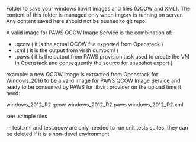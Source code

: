 Folder to save your windows libvirt images and files (QCOW and XML). 
The content of this folder is managed only when imgsrv is running on server. 
Any content saved here should not be pushed to git repo.

A valid image for PAWS QCOW Image Service is the combination of:
- .qcow ( it is the actual QCOW file exported from Openstack )
- .xml  ( it is the output from virsh dumpxml )
- .paws ( it is the output from PAWS provision task used to create the VM in 
		  Openstack and consequently the source for snapshot export )

example: a new QCOW image is extracted from Openstack for Windows_2016
to be a valid Image for PAWS QCOW Image Service and ready to be consumed
by PAWS for libvirt provider on the upload time it need:

windows_2012_R2.qcow
windows_2012_R2.paws
windows_2012_R2.xml

see .sample files 

--
test.xml and test.qcow are only needed to run unit tests suites. they can be
deleted if it is a non-devel environment 